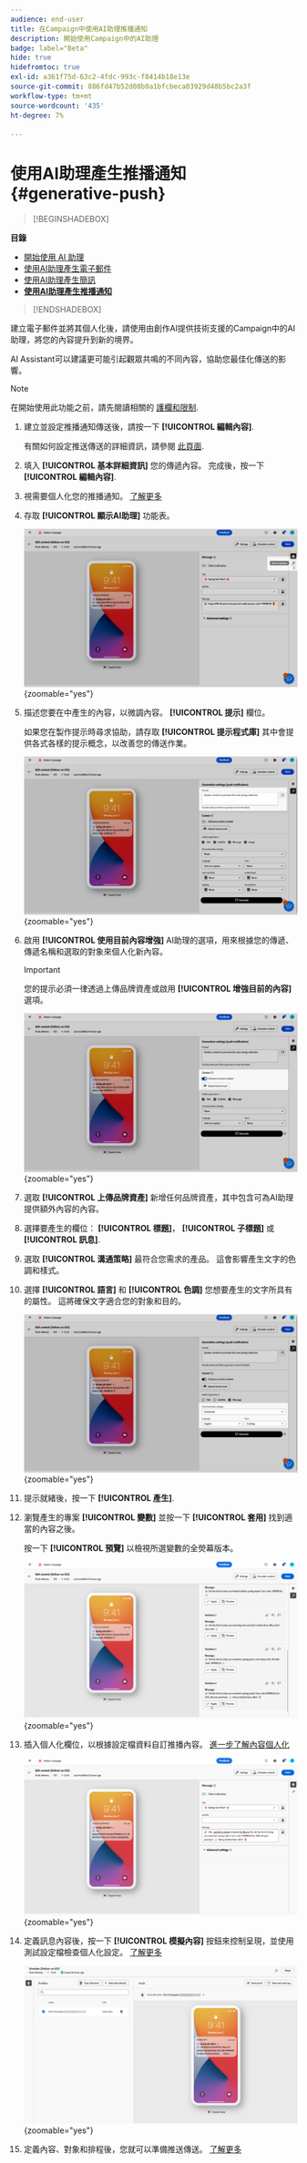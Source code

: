 ```yaml
---
audience: end-user
title: 在Campaign中使用AI助理推播通知
description: 開始使用Campaign中的AI助理
badge: label="Beta"
hide: true
hidefromtoc: true
exl-id: a361f75d-63c2-4fdc-993c-f8414b18e13e
source-git-commit: 886fd47b52d08b0a1bfcbeca03929d48b5bc2a3f
workflow-type: tm+mt
source-wordcount: '435'
ht-degree: 7%

---
```


# 使用AI助理產生推播通知 {#generative-push}

>[!BEGINSHADEBOX]

**目錄**

* [開始使用 AI 助理](generative-gs.md)
* [使用AI助理產生電子郵件](generative-content.md)
* [使用AI助理產生簡訊](generative-sms.md)
* **[使用AI助理產生推播通知](generative-push.md)**

>[!ENDSHADEBOX]

建立電子郵件並將其個人化後，請使用由創作AI提供技術支援的Campaign中的AI助理，將您的內容提升到新的境界。

AI Assistant可以建議更可能引起觀眾共鳴的不同內容，協助您最佳化傳送的影響。

>[!NOTE]
>
>在開始使用此功能之前，請先閱讀相關的 [護欄和限制](generative-gs.md#guardrails-and-limitations).

1. 建立並設定推播通知傳送後，請按一下 **[!UICONTROL 編輯內容]**.

   有關如何設定推送傳送的詳細資訊，請參閱 [此頁面](../push/create-push.md).

1. 填入 **[!UICONTROL 基本詳細資訊]** 您的傳遞內容。 完成後，按一下 **[!UICONTROL 編輯內容]**.

1. 視需要個人化您的推播通知。 [了解更多](../push/content-push.md)

1. 存取 **[!UICONTROL 顯示AI助理]** 功能表。

   ![](assets/push-genai-1.png){zoomable=&quot;yes&quot;}

1. 描述您要在中產生的內容，以微調內容。 **[!UICONTROL 提示]** 欄位。

   如果您在製作提示時尋求協助，請存取 **[!UICONTROL 提示程式庫]** 其中會提供各式各樣的提示概念，以改善您的傳送作業。

   ![](assets/push-genai-2.png){zoomable=&quot;yes&quot;}

1. 啟用 **[!UICONTROL 使用目前內容增強]** AI助理的選項，用來根據您的傳遞、傳遞名稱和選取的對象來個人化新內容。

   >[!IMPORTANT]
   >
   > 您的提示必須一律透過上傳品牌資產或啟用 **[!UICONTROL 增強目前的內容]** 選項。

   ![](assets/push-genai-3.png){zoomable=&quot;yes&quot;}

1. 選取 **[!UICONTROL 上傳品牌資產]** 新增任何品牌資產，其中包含可為AI助理提供額外內容的內容。

1. 選擇要產生的欄位： **[!UICONTROL 標題]**， **[!UICONTROL 子標題]** 或 **[!UICONTROL 訊息]**.

1. 選取 **[!UICONTROL 溝通策略]** 最符合您需求的產品。 這會影響產生文字的色調和樣式。

1. 選擇 **[!UICONTROL 語言]** 和 **[!UICONTROL 色調]** 您想要產生的文字所具有的屬性。 這將確保文字適合您的對象和目的。

   ![](assets/push-genai-4.png){zoomable=&quot;yes&quot;}

1. 提示就緒後，按一下 **[!UICONTROL 產生]**.

1. 瀏覽產生的專案 **[!UICONTROL 變數]** 並按一下 **[!UICONTROL 套用]** 找到適當的內容之後。

   按一下 **[!UICONTROL 預覽]** 以檢視所選變數的全熒幕版本。

   ![](assets/push-genai-5.png){zoomable=&quot;yes&quot;}

1. 插入個人化欄位，以根據設定檔資料自訂推播內容。 [進一步了解內容個人化](../personalization/personalize.md)

   ![](assets/push-genai-6.png){zoomable=&quot;yes&quot;}

1. 定義訊息內容後，按一下 **[!UICONTROL 模擬內容]** 按鈕來控制呈現，並使用測試設定檔檢查個人化設定。 [了解更多](../preview-test/preview-content.md)

   ![](assets/push-genai-7.png){zoomable=&quot;yes&quot;}

1. 定義內容、對象和排程後，您就可以準備推送傳送。 [了解更多](../monitor/prepare-send.md)
